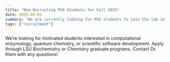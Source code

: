 ```yaml
---
title: "Now Recruiting PhD Students for Fall 2025"
date: 2025-03-01
summary: "We are currently looking for PhD students to join the lab in Fall 2025!"
tags: ["recruitment"]
---
```


We’re looking for motivated students interested in computational enzymology, quantum chemistry, or scientific software development. Apply through LSU Biochemistry or Chemistry graduate programs. Contact Dr. Klem with any questions!
